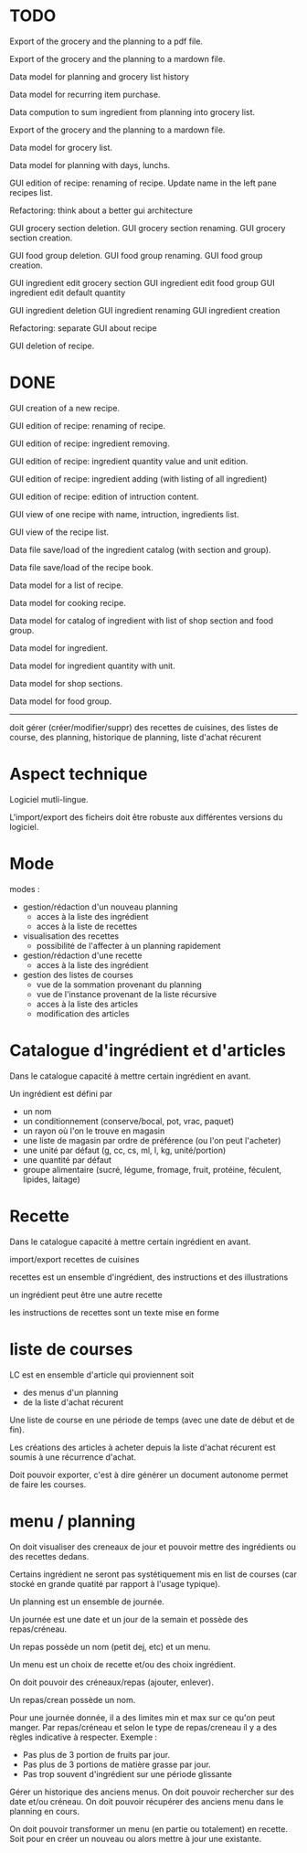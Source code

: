 

TODO
=====

Export of the grocery and the planning to a pdf file.

Export of the grocery and the planning to a mardown file.

Data model for planning and grocery list history

Data model for recurring item purchase.

Data compution to sum ingredient from planning into grocery list.

Export of the grocery and the planning to a mardown file.

Data model for grocery list.

Data model for planning with days, lunchs.

GUI edition of recipe: renaming of recipe. Update name in the left pane
recipes list.

Refactoring: think about a better gui architecture 

GUI grocery section deletion.
GUI grocery section renaming.
GUI grocery section creation.

GUI food group deletion.
GUI food group renaming.
GUI food group creation.

GUI ingredient edit grocery section
GUI ingredient edit food group
GUI ingredient edit default quantity

GUI ingredient deletion
GUI ingredient renaming
GUI ingredient creation

Refactoring: separate GUI about recipe

GUI deletion of recipe.



DONE
=====

GUI creation of a new recipe.

GUI edition of recipe: renaming of recipe.

GUI edition of recipe: ingredient removing.

GUI edition of recipe: ingredient quantity value and unit edition.

GUI edition of recipe: ingredient adding (with listing of all ingredient)

GUI edition of recipe: edition of intruction content.

GUI view of one recipe with name, intruction, ingredients list.

GUI view of the recipe list.

Data file save/load of the ingredient catalog (with section and group).

Data file save/load of the recipe book.

Data model for a list of recipe.

Data model for cooking recipe.

Data model for catalog of ingredient with list of shop section and food group.

Data model for ingredient.

Data model for ingredient quantity with unit.

Data model for shop sections.

Data model for food group.


-------------------------------------


doit gérer (créer/modifier/suppr) des recettes de cuisines, des listes de course, des planning, historique de planning, liste d'achat récurent



Aspect technique
==================

Logiciel mutli-lingue.

L'import/export des ficheirs doit être robuste aux différentes versions du logiciel.


Mode
=========

modes :

* gestion/rédaction d'un nouveau planning
    * acces à la liste des ingrédient
    * acces à la liste de recettes
* visualisation des recettes
    * possibilité de l'affecter à un planning rapidement
* gestion/rédaction d'une recette
    * acces à la liste des ingrédient
* gestion des listes de courses
    * vue de la sommation provenant du planning
    * vue de l'instance provenant de la liste récursive
    * acces à la liste des articles
    * modification des articles




Catalogue d'ingrédient et d'articles
======================================

Dans le catalogue capacité à mettre certain ingrédient en avant.

Un ingrédient est défini par

* un nom
* un conditionnement (conserve/bocal, pot, vrac, paquet) 
* un rayon où l'on le trouve en magasin
* une liste de magasin par ordre de préférence (ou l'on peut l'acheter)
* une unité par défaut (g, cc, cs, ml, l, kg, unité/portion)
* une quantité par défaut
* groupe alimentaire (sucré, légume, fromage, fruit, protéine, féculent, lipides, laitage)



Recette
=====================

Dans le catalogue capacité à mettre certain ingrédient en avant.

import/export recettes de cuisines

recettes est un ensemble d'ingrédient, des instructions et des illustrations

un ingrédient peut être une autre recette

les instructions de recettes sont un texte mise en forme



liste de courses
=================================
LC est en ensemble d'article qui proviennent soit

* des menus d'un planning
* de la liste d'achat récurent

Une liste de course en une période de temps (avec une date de début et de fin).

Les créations des articles à acheter depuis la liste d'achat récurent est soumis à une récurrence d'achat.

Doit pouvoir exporter, c'est à dire générer un document autonome permet de faire les courses.





menu / planning
==================

On doit visualiser des creneaux de jour et pouvoir mettre des ingrédients ou des
recettes dedans.

Certains ingrédient ne seront pas systétiquement mis en list de courses (car stocké
en grande quatité par rapport à l'usage typique).

Un planning est un ensemble de journée.

Un journée est une date et un jour de la semain et possède des repas/créneau.

Un repas possède un nom (petit dej, etc) et un menu.

Un menu est un choix de recette et/ou des choix ingrédient.

On doit pouvoir des créneaux/repas (ajouter, enlever).

Un repas/crean possède un nom.

Pour une journée donnée, il a des limites min et max sur ce qu'on peut manger.
Par repas/créneau et selon le type de repas/creneau il y a des règles indicative à respecter.
Exemple :

* Pas plus de 3 portion de fruits par jour.
* Pas plus de 3 portions de matière grasse par jour.
* Pas trop souvent d'ingrédient sur une période glissante

Gérer un historique des anciens menus. On doit pouvoir rechercher sur des date et/ou créneau.
On doit pouvoir récupérer des anciens menu dans le planning en cours.

On doit pouvoir transformer un menu (en partie ou totalement) en recette. Soit pour en créer
un nouveau ou alors mettre à jour une existante.



